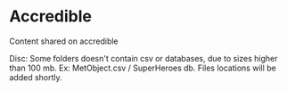 # Accredible
Content shared on accredible

Disc:
Some folders doesn't contain csv or databases, due to sizes higher than 100 mb. 
Ex: MetObject.csv / SuperHeroes db. 
Files locations will be added shortly.
